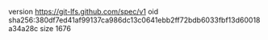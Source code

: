 version https://git-lfs.github.com/spec/v1
oid sha256:380df7ed41af99137ca986dc13c0641ebb2ff72bdb6033fbf13d60018a34a28c
size 1676
